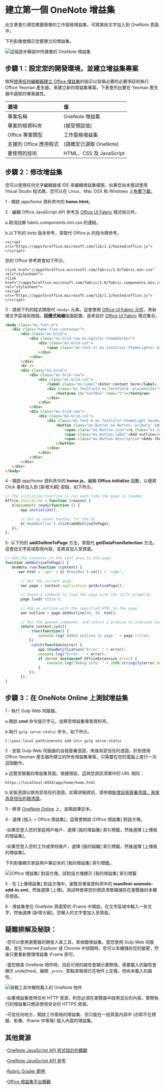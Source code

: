 ﻿# <a name="build-your-first-onenote-addin"></a>建立第一個 OneNote 增益集

此文章會引導您建置簡單的工作窗格增益集，可將某些文字加入到 OneNote 頁面中。

下列影像會顯示您要建立的增益集。

   ![這個逐步解說中所建置的 OneNote 增益集](../../images/onenote-first-add-in.png)

<a name="setup"></a>
## <a name="step-1-set-up-your-dev-environment-and-create-an-addin-project"></a>步驟 1：設定您的開發環境，並建立增益集專案
依照[使用任何編輯器建立 Office 增益集](../get-started/create-an-office-add-in-using-any-editor.md)的指示以安裝必要的必要項目和執行 Office Yeoman 產生器，來建立新的增益集專案。下表會列出要在 Yeoman 產生器中選取的專案屬性。

| 選項 | 值 |
|:------|:------|
| 專案名稱 | OneNote 增益集 |
| 專案的根資料夾 | (接受預設值) |
| Office 專案類型 | 工作窗格增益集 |
| 支援的 Office 應用程式 | (請確定已選取 OneNote) |
| 要使用的技術 | HTML、CSS 及 JavaScript |

<a name="develop"></a>
## <a name="step-2-modify-the-addin"></a>步驟 2：修改增益集
您可以使用任何文字編輯器或 IDE 來編輯增益集檔案。如果您尚未嘗試使用 Visual Studio 程式碼，您可以在 Linux、Mac OSX 和 Windows 上[免費下載](https://code.visualstudio.com/)。

1 - 開啟 *app/home* 資料夾中的 **home.html**。 

2 - 編輯 Office JavaScript API 參考及 [Office UI Fabric](http://dev.office.com/fabric) 樣式和元件。

  a.取消註解 fabric.components.min.css 的連結。
  
  b.以下列的 *beta* 版本參考，來取代 Office.js 的指令碼參考。

```
<script src="https://appsforoffice.microsoft.com/lib/1.1/hosted/office.js"></script>
```

  您的 Office 參考將會如下所示。

```
<link href="//appsforoffice.microsoft.com/fabric/1.0/fabric.min.css" rel="stylesheet">
<link href="//appsforoffice.microsoft.com/fabric/1.0/fabric.components.min.css" rel="stylesheet">
<script src="https://appsforoffice.microsoft.com/lib/1.1/hosted/office.js"></script>
```

3 - 請用下列的程式碼取代 `<body>` 元素。這會使用 [Office UI Fabric 元件](http://dev.office.com/fabric/components)，來新增文字區域和按鈕。**回應式格線**版面配置，是來自於 [Office UI Fabric](http://dev.office.com/fabric/styles) 樣式集合。 

```html
<body class="ms-font-m">
   <div class="home flex-container">
       <div class="ms-Grid">
           <div class="ms-Grid-row ms-bgColor-themeDarker">
               <div class="ms-Grid-col">
                   <span class="ms-font-xl ms-fontColor-themeLighter ms-fontWeight-semibold">OneNote Add-in</span>
               </div>
           </div>
       </div>
       <br />
       <div class="ms-Grid">
           <div class="ms-Grid-row">
               <div class="ms-Grid-col">
                   <label class="ms-Label">Enter content here</label>
                   <div class="ms-TextField ms-TextField--placeholder">
                       <textarea id="textBox" rows="5"></textarea>
                   </div>
               </div>
           </div>
           <div class="ms-Grid-row">
               <div class="ms-Grid-col">
                   <div class="ms-font-m ms-fontColor-themeLight header--text">
                       <button class="ms-Button ms-Button--primary" id="addOutline">
                           <span class="ms-Button-icon"><i class="ms-Icon"></i></span>
                           <span class="ms-Button-label">Add outline</span>
                           <span class="ms-Button-description">Adds the content above to the current page.</span>
                       </button>
                   </div>
               </div>
           </div>
       </div>
   </div>
</body>
```

4 - 開啟 *app/home* 資料夾中的 **home.js**。編輯 **Office.initialize** 函數，以便將 Click 事件加入到 [新增大綱] 按鈕，如下所示。

```js
// The initialize function is run each time the page is loaded.
Office.initialize = function (reason) {
   $(document).ready(function () {
       app.initialize();
       
       // Set up event handler for the UI.
       $('#addOutline').click(addOutlineToPage);
   });
};
```
 
5- 以下列的 **addOutlineToPage** 方法，來取代 **getDataFromSelection** 方法。這會從文字區域取得內容，並將其加入至頁面。

```js
// Add the contents of the text area to the page.
function addOutlineToPage() {        
   OneNote.run(function (context) {
      var html = '<p>' + $('#textBox').val() + '</p>';
      
       // Get the current page.
       var page = context.application.getActivePage();
       
       // Queue a command to load the page with the title property.             
       page.load('title'); 
       
       // Add an outline with the specified HTML to the page.
       var outline = page.addOutline(40, 90, html);
       
       // Run the queued commands, and return a promise to indicate task completion.
       return context.sync()
           .then(function() {
               console.log('Added outline to page ' + page.title);
           })
           .catch(function(error) {
               app.showNotification("Error: " + error); 
               console.log("Error: " + error); 
               if (error instanceof OfficeExtension.Error) { 
                   console.log("Debug info: " + JSON.stringify(error.debugInfo)); 
               } 
           }); 
       });
}
```

<a name="test"></a>
## <a name="step-3-test-the-addin-on-onenote-online"></a>步驟 3：在 OneNote Online 上測試增益集
1 - 執行 Gulp Web 伺服器。  

  a.開啟 **cmd** 命令提示字元，並移至增益集專案資料夾。 
  
  b.執行 `gulp serve-static` 命令，如下所示。

  ```
  C:\your-local-path\onenote add-in\> gulp serve-static
  ```

2 - 安裝 Gulp Web 伺服器的自我簽署憑證，來做為受信任的憑證。針對使用 Office Yeoman 產生器所建立的所有增益集專案，只需要在您的電腦上進行一次這個動作。

   a.巡覽至裝載的增益集頁面。根據預設，這與您資訊清單中的 URL 相同：

  ```
  https://localhost:8443/app/home/home.html
  ```

   b.安裝憑證以做為受信任的憑證。如需詳細資訊，請參閱[新增自我簽署憑證，來做為受信任的根憑證](https://github.com/OfficeDev/generator-office/blob/master/docs/trust-self-signed-cert.md)。

3 - 移至 [OneNote Online](https://www.onenote.com/notebooks) 上，並開啟筆記本。

4 - 選擇 [插入 > Office 增益集]。這樣會開啟 [Office 增益集] 對話方塊。

  -如果您登入您的家庭用戶帳戶，選擇 [我的增益集] 索引標籤，然後選擇 [上傳我的增益集]。
  
  -如果您登入您的工作或學校帳戶，選擇 [我的組織] 索引標籤，然後選擇 [上傳我的增益集]。 
  
  下列影像顯示家庭用戶筆記本的 [我的增益集] 索引標籤。

  ![[Office 增益集] 對話方塊，該對話方塊顯示 [我的增益集] 索引標籤](../../images/onenote-office-add-ins-dialog.png)

5 - 在 [上傳增益集] 對話方塊中，瀏覽至專案資料夾中的 **manifest-onenote-add-in.xml**，然後選擇 [上傳]。測試時會將您的資訊清單檔儲存在瀏覽器的本機存放區。

6 - 增益集會在 OneNote 頁面旁的 iFrame 中開啟。在文字區域中輸入一些文字，然後選擇 [新增大綱]。您輸入的文字會加入至頁面。 

## <a name="troubleshooting-and-tips"></a>疑難排解及秘訣：
-您可以使用瀏覽器的開發人員工具，來偵錯增益集。當您使用 Gulp Web 伺服器，並在 Internet Explorer 或 Chrome 中偵錯時，您可以本機儲存您的變更，然後只要重新整理增益集 iFrame 即可。

-當您檢查 OneNote 物件時，目前可用的屬性會顯示實際值。需要載入的屬性會顯示 *undefined*。展開 `_proto_` 節點來檢視已在物件上定義，但尚未載入的屬性。

![偵錯工具中解除載入的 OneNote 物件](../../images/onenote-debug.png)

-如果增益集使用任何 HTTP 資源，則您必須在瀏覽器中啟用混合的內容。實際執行的增益集只應該使用安全的 HTTPS 資源。

-可從任何地方，開啟工作窗格的增益集，但只能在一般頁面內容中 (亦即不在標題、影像、Iframe 中等等) 插入內容的增益集。 

## <a name="additional-resources"></a>其他資源

-[OneNote JavaScript API 程式設計的概觀](onenote-add-ins-programming-overview.md)

-[OneNote JavaScript API 參考](../../reference/onenote/onenote-add-ins-javascript-reference.md)

-[Rubric Grader 範例](https://github.com/OfficeDev/OneNote-Add-in-Rubric-Grader)

-[Office 增益集平台概觀](https://dev.office.com/docs/add-ins/overview/office-add-ins)
